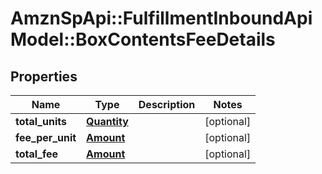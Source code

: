 # AmznSpApi::FulfillmentInboundApiModel::BoxContentsFeeDetails

## Properties
Name | Type | Description | Notes
------------ | ------------- | ------------- | -------------
**total_units** | [**Quantity**](Quantity.md) |  | [optional] 
**fee_per_unit** | [**Amount**](Amount.md) |  | [optional] 
**total_fee** | [**Amount**](Amount.md) |  | [optional] 

